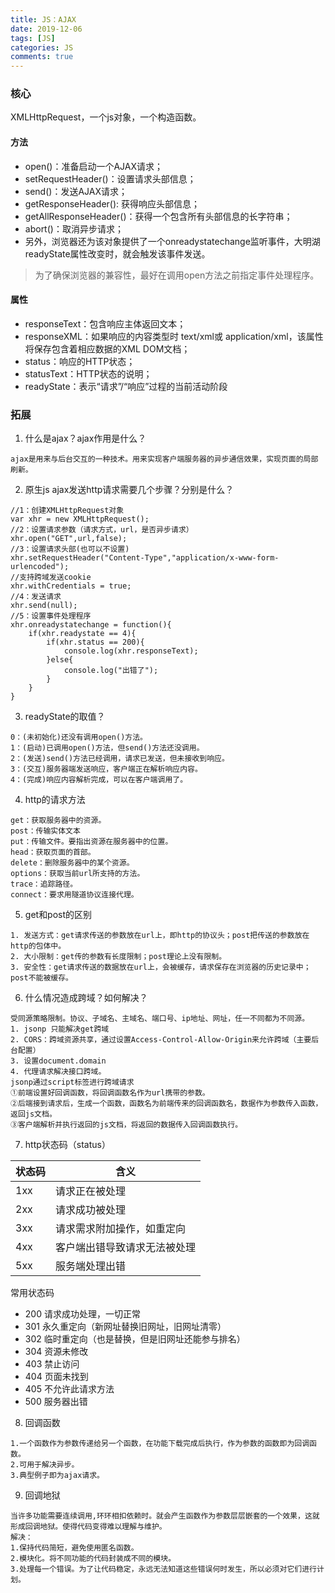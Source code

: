 ```yaml
---
title: JS：AJAX
date: 2019-12-06
tags: [JS]
categories: JS
comments: true
---
```


### 核心
XMLHttpRequest，一个js对象，一个构造函数。
#### 方法
- open()：准备启动一个AJAX请求；
- setRequestHeader()：设置请求头部信息；
- send()：发送AJAX请求；
- getResponseHeader(): 获得响应头部信息；
- getAllResponseHeader()：获得一个包含所有头部信息的长字符串；
- abort()：取消异步请求；
- 另外，浏览器还为该对象提供了一个onreadystatechange监听事件，大明湖readyState属性改变时，就会触发该事件发送。
> 为了确保浏览器的兼容性，最好在调用open方法之前指定事件处理程序。
#### 属性
- responseText：包含响应主体返回文本；
- responseXML：如果响应的内容类型时 text/xml或 application/xml，该属性将保存包含着相应数据的XML DOM文档；
- status：响应的HTTP状态；
- statusText：HTTP状态的说明；
- readyState：表示“请求”/“响应”过程的当前活动阶段

### 拓展
1. 什么是ajax？ajax作用是什么？ 
```
ajax是用来与后台交互的一种技术。用来实现客户端服务器的异步通信效果，实现页面的局部刷新。
```
2. 原生js ajax发送http请求需要几个步骤？分别是什么？
```
//1：创建XMLHttpRequest对象
var xhr = new XMLHttpRequest();
//2：设置请求参数（请求方式，url，是否异步请求）
xhr.open("GET",url,false);
//3：设置请求头部(也可以不设置)
xhr.setRequestHeader("Content-Type","application/x-www-form-urlencoded");
//支持跨域发送cookie
xhr.withCredentials = true;
//4：发送请求
xhr.send(null);
//5：设置事件处理程序
xhr.onreadystatechange = function(){
    if(xhr.readystate == 4){
        if(xhr.status == 200){
            console.log(xhr.responseText);
        }else{
            console.log("出错了");
        }
    }
}
```
3. readyState的取值？

```
0：(未初始化)还没有调用open()方法。
1：(启动)已调用open()方法，但send()方法还没调用。
2：(发送)send()方法已经调用，请求已发送，但未接收到响应。
3：(交互)服务器端发送响应，客户端正在解析响应内容。
4：(完成)响应内容解析完成，可以在客户端调用了。
```
4. http的请求方法

```
get：获取服务器中的资源。
post：传输实体文本
put：传输文件。要指出资源在服务器中的位置。
head：获取页面的首部。
delete：删除服务器中的某个资源。
options：获取当前url所支持的方法。
trace：追踪路径。
connect：要求用隧道协议连接代理。
```
5. get和post的区别

```
1. 发送方式：get请求传送的参数放在url上，即http的协议头；post把传送的参数放在http的包体中。
2. 大小限制：get传的参数有长度限制；post理论上没有限制。
3. 安全性：get请求传送的数据放在url上，会被缓存，请求保存在浏览器的历史记录中；post不能被缓存。
```

6. 什么情况造成跨域？如何解决？
```
受同源策略限制。协议、子域名、主域名、端口号、ip地址、网址，任一不同都为不同源。
1. jsonp 只能解决get跨域
2. CORS：跨域资源共享，通过设置Access-Control-Allow-Origin来允许跨域（主要后台配置）
3. 设置document.domain
4. 代理请求解决接口跨域。
jsonp通过script标签进行跨域请求
①前端设置好回调函数，将回调函数名作为url携带的参数。
②后端接到请求后，生成一个函数，函数名为前端传来的回调函数名，数据作为参数传入函数，返回js文档。
③客户端解析并执行返回的js文档，将返回的数据传入回调函数执行。
```
7. http状态码（status）

状态码 | 含义
---|---
1xx | 请求正在被处理
2xx | 请求成功被处理
3xx | 请求需求附加操作，如重定向
4xx | 客户端出错导致请求无法被处理
5xx | 服务端处理出错

常用状态码
- 200  请求成功处理，一切正常
- 301  永久重定向（新网址替换旧网址，旧网址清零）
- 302  临时重定向（也是替换，但是旧网址还能参与排名）
- 304  资源未修改
- 403  禁止访问
- 404  页面未找到
- 405  不允许此请求方法
- 500  服务器出错

8. 回调函数  
```
1.一个函数作为参数传递给另一个函数，在功能下载完成后执行，作为参数的函数即为回调函数。
2.可用于解决异步。
3.典型例子即为ajax请求。
```

9. 回调地狱
```
当许多功能需要连续调用,环环相扣依赖时。就会产生函数作为参数层层嵌套的一个效果，这就形成回调地狱。使得代码变得难以理解与维护。
解决：
1.保持代码简短，避免使用匿名函数。
2.模块化。将不同功能的代码封装成不同的模块。
3.处理每一个错误。为了让代码稳定，永远无法知道这些错误何时发生，所以必须对它们进行计划。
```
